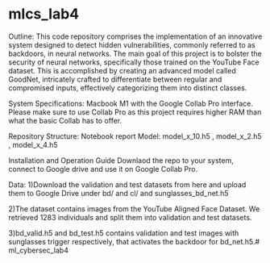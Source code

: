 # mlcs_lab4

Outline:
This code repository comprises the implementation of an innovative system designed to detect hidden vulnerabilities, commonly referred to as backdoors, in neural networks. The main goal of this project is to bolster the security of neural networks, specifically those trained on the YouTube Face dataset. This is accomplished by creating an advanced model called GoodNet, intricately crafted to differentiate between regular and compromised inputs, effectively categorizing them into distinct classes.

System Specifications:
Macbook M1 with the Google Collab Pro interface. Please make sure to use Collab Pro as this project requires higher RAM than what the basic Collab has to offer.

Repository Structure:
Notebook report Model: model_x_10.h5 , model_x_2.h5 , model_x_4.h5

Installation and Operation Guide
Downlaod the repo to your system, connect to Google drive and use it on Google Collab Pro.

Data:
1)Download the validation and test datasets from here and upload them to Google Drive under bd/ and cl/ and sunglasses_bd_net.h5

2)The dataset contains images from the YouTube Aligned Face Dataset. We retrieved 1283 individuals and split them into validation and test datasets.

3)bd_valid.h5 and bd_test.h5 contains validation and test images with sunglasses trigger respectively, that activates the backdoor for bd_net.h5.# ml_cybersec_lab4
